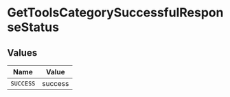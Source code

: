 # GetToolsCategorySuccessfulResponseStatus


## Values

| Name      | Value     |
| --------- | --------- |
| `SUCCESS` | success   |